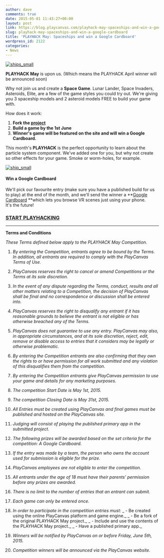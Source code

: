 ```yaml
---
author: dave
comments: true
date: 2015-05-01 11:43:27+00:00
layout: post
link: https://blog.playcanvas.com/playhack-may-spaceships-and-win-a-google-cardboard/
slug: playhack-may-spaceships-and-win-a-google-cardboard
title: 'PLAYHACK May: Spaceships and win a Google Cardboard'
wordpress_id: 2122
categories:
- News
---
```


[![ships_small](https://blog.playcanvas.com/wp-content/uploads/2015/05/ships_small.jpg)](http://blog.playcanvas.com/wp-content/uploads/2015/05/ships_small.jpg)

**PLAYHACK May** is upon us. (Which means the PLAYHACK April winner will be announced soon)

Why not join us and create a **Space Game**. Lunar Lander, Space Invaders, Asteroids, Elite, are a few of the game styles you could try out. We're giving you 3 spaceship models and 2 asteroid models FREE to build your game with.

How does it work:

1. **Fork the [project](https://playcanvas.com/project/344381/overview/playhack-may-15)**
2. **Build a game by the 1st June**
3. **Winner's game will be featured on the site and will win a Google Cardboard.**

This month's **PLAYHACK** is the perfect opportunity to learn about the particle system component. We've added one for you, but why not create so other effects for your game. Smoke or worm-holes, for example.

[![ship_small](https://blog.playcanvas.com/wp-content/uploads/2015/05/ship_small.png)](http://blog.playcanvas.com/wp-content/uploads/2015/05/ship_small.png)


#### Win a Google Cardboard


We'll pick our favourite entry (make sure you have a published build for us to play) at the end of the month, and we'll send the winner a **[Google Cardboard](https://www.google.com/get/cardboard/) **which lets you browse VR scenes just using your phone. It's the future!


### **[START PLAYHACKING](https://playcanvas.com/project/344381/overview/playhack-may-15)**





* * *





**Terms and Conditions**

_These Terms defined below apply to the PLAYHACK May Competition._



	
  1. _By entering the Competition, entrants agree to be bound by the Terms. In addition, all entrants are required to comply with the PlayCanvas Terms of Use._

	
  2. _PlayCanvas reserves the right to cancel or amend Competitions or the Terms at its sole discretion._

	
  3. _In the event of any dispute regarding the Terms, conduct, results and all other matters relating to a Competition, the decision of PlayCanvas shall be final and no correspondence or discussion shall be entered into._

	
  4. _PlayCanvas reserves the right to disqualify any entrant if it has reasonable grounds to believe the entrant is not eligible or has otherwise breached any of the Terms._

	
  5. _PlayCanvas does not guarantee to use any entry. PlayCanvas may also, in appropriate circumstances, and at its sole discretion, reject, edit, remove or disable access to entries that it considers may be legally or otherwise problematic._

	
  6. _By entering the Competition entrants are also confirming that they own the rights to or have permission for all work submitted and any violation of this disqualifies them from the competition._

	
  7. _By entering the Competition entrants give PlayCanvas permission to use your game and details for any marketing purposes._

	
  8. _The competition Start Date is May 1st, 2015._

	
  9. _The competition Closing Date is May 31st, 2015._

	
  10. _All Entries must be created using PlayCanvas and final games must be published and hosted on the PlayCanvas site._

	
  11. _Judging will consist of playing the published primary app in the submitted project._

	
  12. _The following prizes will be awarded based on the set criteria for the competition: A Google Cardboard._

	
  13. _If the entry was made by a team, the person who owns the account used for submission is eligible for the prize._

	
  14. _PlayCanvas employees are not eligible to enter the competition._

	
  15. _All entrants under the age of 18 must have their parents’ permission before any prizes are awarded._

	
  16. _There is no limit to the number of entries that an entrant can submit._

	
  17. _Each game can only be entered once._

	
  18. _In order to participate in the competition entries must:_
_ - Be created using the online PlayCanvas platform and game engine._
_ - Be a fork of the original PLAYHACK May project._
_ - Include and use the contents of the PLAYHACK May project._
_ - Have a published primary app._

	
  19. _Winners will be notified by PlayCanvas on or before Friday, June 5th, 2015._

	
  20. _Competition winners will be announced via the PlayCanvas website._





